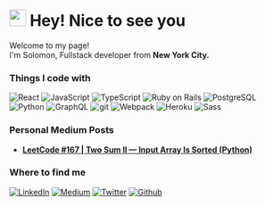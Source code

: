 <h1><img src="https://emojis.slackmojis.com/emojis/images/1531849430/4246/blob-sunglasses.gif?1531849430" width="30"/> Hey! Nice to see you</h1>


<p>Welcome to my page! </br> I'm Solomon, Fullstack developer from <b>New York City.</b></p>
<h3>Things I code with</h3>
<p>
  <img alt="React" src="https://img.shields.io/badge/-React-45b8d8?style=flat-square&logo=react&logoColor=white" />
  <img alt="JavaScript" src="https://img.shields.io/badge/-JavaScript-EFDB4F?style=flat-square&logo=javascript&logoColor=black" />
  <img alt="TypeScript" src="https://img.shields.io/badge/-TypeScript-007ACC?style=flat-square&logo=typescript&logoColor=white" />
  <img alt="Ruby on Rails" src="https://img.shields.io/badge/-Ruby_on_Rails-cc0000?style=flat-square&logo=rubyonrails&logoColor=white" />
  <img alt="PostgreSQL" src="https://img.shields.io/badge/-PostgreSQL-blue?style=flat-square&logo=postgresql&logoColor=white" />
  <img alt="Python" src="https://img.shields.io/badge/-Python-3673A5?style=flat-square&logo=python&logoColor=white" />
  <img alt="GraphQL" src="https://img.shields.io/badge/-GraphQL-E10098?style=flat-square&logo=graphql&logoColor=white" />  
  <img alt="git" src="https://img.shields.io/badge/-Git-F05032?style=flat-square&logo=git&logoColor=white" />
  <img alt="Webpack" src="https://img.shields.io/badge/-Webpack-8DD6F9?style=flat-square&logo=webpack&logoColor=white" /> 
  <img alt="Heroku" src="https://img.shields.io/badge/-Heroku-430098?style=flat-square&logo=heroku&logoColor=white" />
  <img alt="Sass" src="https://img.shields.io/badge/-Sass-CC6699?style=flat-square&logo=sass&logoColor=white" />
</p>

<h3>Personal Medium Posts</h3>
<ul>
  <li><a href="https://medium.com/@dev.solbass/leetcode-167-two-sum-ii-input-array-is-sorted-python-d10f9906c32d"><b>LeetCode #167 | Two Sum II — Input Array Is Sorted (Python)</b></a></li>
</ul>

<h3>Where to find me</h3>
<p>
  <a href="https://www.linkedin.com/in/solomon-bassalian-software-engineer/" target="_blank"><img alt="LinkedIn" src="https://img.shields.io/badge/linkedin-%230077B5.svg?&style=for-the-badge&logo=linkedin&logoColor=white" /></a> 
   <a href="https://medium.com/@dev.solbass" target="_blank"><img alt="Medium" src="https://img.shields.io/badge/medium-%2312100E.svg?&style=for-the-badge&logo=medium&logoColor=white" /></a>
  <a href="https://twitter.com/SBassalian" target="_blank"><img alt="Twitter" src="https://img.shields.io/badge/twitter-%231DA1F2.svg?&style=for-the-badge&logo=twitter&logoColor=white" /></a>
  <a href="https://github.com/sbassalian" target="_blank"><img alt="Github" src="https://img.shields.io/badge/GitHub-%2312100E.svg?&style=for-the-badge&logo=Github&logoColor=white" /></a> 
</p>
